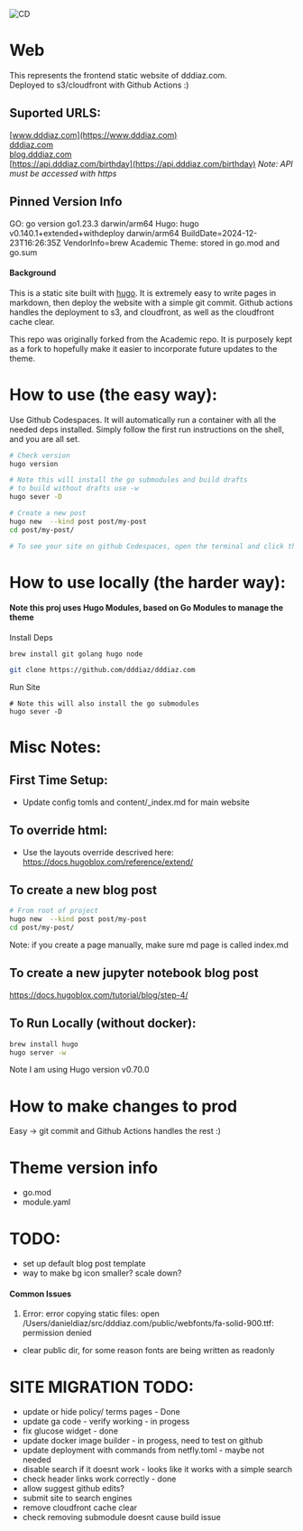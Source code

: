 ![CD](https://github.com/dddiaz/frontend.dddiaz.com/workflows/CD/badge.svg)

# Web
This represents the frontend static website of dddiaz.com.  
Deployed to s3/cloudfront with Github Actions :)

## Suported URLS:
[www.dddiaz.com](https://www.dddiaz.com)  
[dddiaz.com](https://dddiaz.com)  
[blog.dddiaz.com](https://blog.dddiaz.com)  
[https://api.dddiaz.com/birthday](https://api.dddiaz.com/birthday) *Note: API must be accessed with https*  

## Pinned Version Info
GO: go version go1.23.3 darwin/arm64
Hugo: hugo v0.140.1+extended+withdeploy darwin/arm64 BuildDate=2024-12-23T16:26:35Z VendorInfo=brew
Academic Theme: stored in go.mod and go.sum

#### Background

This is a static site built with [hugo](https://gohugo.io/). It is extremely easy to write pages in markdown, 
then deploy the website with a simple git commit. Github actions handles the deployment to s3, and cloudfront, as 
well as the cloudfront cache clear. 

This repo was originally forked from the Academic repo. It is purposely kept as a fork to hopefully make it easier to 
incorporate future updates to the theme.

# How to use (the easy way):
Use Github Codespaces.
It will automatically run a container with all the needed deps installed.
Simply follow the first run instructions on the shell, and you are all set.

```bash
# Check version
hugo version 

# Note this will install the go submodules and build drafts
# to build without drafts use -w
hugo sever -D

# Create a new post
hugo new  --kind post post/my-post 
cd post/my-post/

# To see your site on github Codespaces, open the terminal and click the ports tab and add 1313.
```

# How to use locally (the harder way):
#### Note this proj uses Hugo Modules, based on Go Modules to manage the theme
Install Deps
```shell
brew install git golang hugo node
```

```bash
git clone https://github.com/dddiaz/dddiaz.com
```

Run Site
```shell
# Note this will also install the go submodules
hugo sever -D
```

# Misc Notes:
## First Time Setup:
- Update config tomls and content/_index.md for main website

## To override html:
- Use the layouts override descrived here: https://docs.hugoblox.com/reference/extend/

## To create a new blog post
```bash
# From root of project
hugo new  --kind post post/my-post
cd post/my-post/
```
Note: if you create a page manually, make sure md page is called index.md

## To create a new jupyter notebook blog post
https://docs.hugoblox.com/tutorial/blog/step-4/


## To Run Locally (without docker):
```bash
brew install hugo
hugo server -w
```
Note I am using Hugo version v0.70.0

# How to make changes to prod
Easy -> git commit and Github Actions handles the rest :)

# Theme version info
- go.mod
- module.yaml
    
# TODO:
- set up default blog post template
- way to make bg icon smaller? scale down?

#### Common Issues
1) Error: error copying static files: open /Users/danieldiaz/src/dddiaz.com/public/webfonts/fa-solid-900.ttf: permission denied
- clear public dir, for some reason fonts are being written as readonly

# SITE MIGRATION TODO:
- update or hide policy/ terms pages - Done
- update ga code - verify working - in progess
- fix glucose widget - done
- update docker image builder - in progess, need to test on github
- update deployment with commands from netfly.toml - maybe not needed
- disable search if it doesnt work - looks like it works with a simple search
- check header links work correctly - done
- allow suggest github edits?
- submit site to search engines
- remove cloudfront cache clear
- check removing submodule doesnt cause build issue

